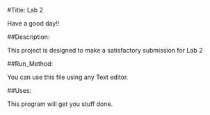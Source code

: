#Title: Lab 2

Have a good day!!

##Description: 

This project is designed to make a satisfactory submission for Lab 2 

##Run_Method: 

You can use this file using any Text editor. 

##Uses: 

This program will get you stuff done. 
